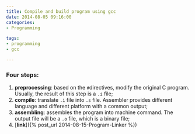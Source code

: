 ```yaml
---
title: Compile and build program using gcc
date: 2014-08-05 09:16:00
categories:
- Programming

tags:
- programming
- gcc

---
```


### Four steps:
1. **preprocessing**: based on the `#`directives, modify the original C program. Usually, the result of this step is a `.i` file;
2. **compile**: translate `.i` file into `.s` file. Assembler provides different language and different platform with a common output;
3. **assembling**: assembles the program into machine command. The output file will be a `.o` file, which is a binary file;
4. [**link**]({% post_url 2014-08-15-Program-Linker %}) 

  

